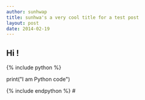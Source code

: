 ```yaml
---
author: sunhwap
title: sunhwa's a very cool title for a test post
layout: post
date: 2014-02-19
---
```


## Hi !

{% include python %}

print("I am Python code")

{% include endpython %} # 